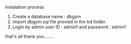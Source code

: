 Instalation process
1. Create a database name : dbgym 
2. import dbgym.sql file provied in the bd folder.
3. Login by admin user ID : admin1 and password : admin1

that's all 
thank you........
